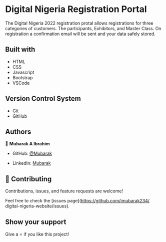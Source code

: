 # Digital Nigeria Registration Portal
The Digital Nigeria 2022 registration protal allows registrations for three categories of customers. The participants, Exhibitors, and Master Class. On registration a confirmation email will be sent and your data safely stored. 

## Built with
- HTML
- CSS 
- Javascript
- Bootstrap
- VSCode

## Version Control System

- Git
- GitHub

## Authors

👤 **Mubarak A Ibrahim**

- GitHub: [@Mubarak](https://github.com/imubarak234)

- LinkedIn: [Mubarak](https://www.linkedin.com/in/mubarak-ibrahim-1540a5208/)

## 🤝 Contributing

Contributions, issues, and feature requests are welcome!

Feel free to check the [issues page](https://github.com/imubarak234/
digital-nigeria-website/issues).

## Show your support

Give a ⭐️ if you like this project!
